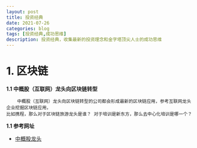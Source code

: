 ```yaml
---
layout: post
title: 投资经典
date: 2021-07-26
categories: blog
tags: [投资经典,成功思维]
description: 投资经典，收集最新的投资理念和金字塔顶尖人士的成功思维
---
```


# 1. 区块链 #

**1.1 中概股（互联网）龙头向区块链转型**
	
		中概股（互联网）龙头向区块链转型的公司都会形成最新的区块链应用，参考互联网龙头企业挖掘区块链应用，
    比如携程，那么对于区块链旅游龙头是谁？ 对于培训是新东方，那么去中心化培训是哪一个？


**1.1 参考网址**
* [中概股龙头][zhonggaigulongtou]

[zhonggaigulongtou]: https://siweiwo.top/resource/investment/other/zhonggaigulongtou-202107262000001.jpg 